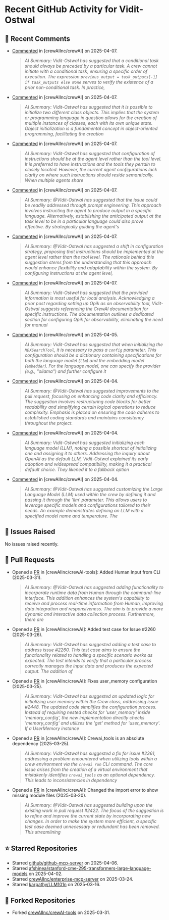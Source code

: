 # Recent GitHub Activity for Vidit-Ostwal

## 💬 Recent Comments
- [Commented](https://github.com/crewAIInc/crewAI/issues/2530#issuecomment-2783668774) in [crewAIInc/crewAI] on 2025-04-07.
  > *AI Summary: Vidit-Ostwal has suggested that a conditional task should always be preceded by a particular task. A crew cannot initiate with a conditional task, ensuring a specific order of execution. The expression `previous_output = task_outputs[-1] if task_outputs else None` serves to verify the existence of a prior non-conditional task. In practice,*
- [Commented](https://github.com/crewAIInc/crewAI/issues/2515#issuecomment-2783586291) in [crewAIInc/crewAI] on 2025-04-07.
  > *AI Summary: Vidit-Ostwal has suggested that it is possible to initialize two different class objects. This implies that the system or programming language in question allows for the creation of multiple instances of classes, each with its own unique state. Object initialization is a fundamental concept in object-oriented programming, facilitating the creation*
- [Commented](https://github.com/crewAIInc/crewAI/issues/2515#issuecomment-2783555598) in [crewAIInc/crewAI] on 2025-04-07.
  > *AI Summary: Vidit-Ostwal has suggested that configuration of instructions should be at the agent level rather than the tool level. It is preferred to have instructions and the tools they pertain to closely located. However, the current agent configurations lack clarity on where such instructions should reside semantically. When multiple agents share*
- [Commented](https://github.com/crewAIInc/crewAI/issues/2528#issuecomment-2783510593) in [crewAIInc/crewAI] on 2025-04-07.
  > *AI Summary: @Vidit-Ostwal has suggested that the issue could be readily addressed through prompt engineering. This approach involves instructing the agent to produce output in a specific language. Alternatively, establishing the anticipated output at the task level to be in a particular language could also prove effective. By strategically guiding the agent's*
- [Commented](https://github.com/crewAIInc/crewAI/issues/2515#issuecomment-2783486169) in [crewAIInc/crewAI] on 2025-04-07.
  > *AI Summary: @Vidit-Ostwal has suggested a shift in configuration strategy, proposing that instructions should be implemented at the agent level rather than the tool level. The rationale behind this suggestion stems from the understanding that this approach would enhance flexibility and adaptability within the system. By configuring instructions at the agent level,*
- [Commented](https://github.com/crewAIInc/crewAI/issues/1875#issuecomment-2783470732) in [crewAIInc/crewAI] on 2025-04-07.
  > *AI Summary: Vidit-Ostwal has suggested that the provided information is most useful for local analysis. Acknowledging a prior post regarding setting up Opik as an observability tool, Vidit-Ostwal suggests referencing the CrewAI documentation for specific instructions. The documentation outlines a dedicated section for configuring Opik for observability, eliminating the need for manual*
- [Commented](https://github.com/crewAIInc/crewAI/issues/2517#issuecomment-2780728915) in [crewAIInc/crewAI] on 2025-04-05.
  > *AI Summary: Vidit-Ostwal has suggested that when initializing the `MDXSearchTool`, it is necessary to pass a `config` parameter. This configuration should be a dictionary containing specifications for both the language model (`llm`) and the embedding model (`embedder`). For the language model, one can specify the provider (e.g., "ollama") and further configure it*
- [Commented](https://github.com/crewAIInc/crewAI/pull/2024#issuecomment-2779235679) in [crewAIInc/crewAI] on 2025-04-04.
  > *AI Summary: @Vidit-Ostwal has suggested improvements to the pull request, focusing on enhancing code clarity and efficiency. The suggestion involves restructuring code blocks for better readability and simplifying certain logical operations to reduce complexity. Emphasis is placed on ensuring the code adheres to established coding standards and maintains consistency throughout the project.*
- [Commented](https://github.com/crewAIInc/crewAI/issues/2517#issuecomment-2779055100) in [crewAIInc/crewAI] on 2025-04-04.
  > *AI Summary: Vidit-Ostwal has suggested initializing each language model (LLM), noting a possible shortcut of initializing one and assigning it to others. Addressing the inquiry about OpenAI as the default LLM, Vidit-Ostwal explained its early adoption and widespread compatibility, making it a practical default choice. They likened it to a fallback option*
- [Commented](https://github.com/crewAIInc/crewAI/issues/2517#issuecomment-2778410185) in [crewAIInc/crewAI] on 2025-04-04.
  > *AI Summary: @Vidit-Ostwal has suggested customizing the Large Language Model (LLM) used within the crew by defining it and passing it through the 'llm' parameter. This allows users to leverage specific models and configurations tailored to their needs. An example demonstrates defining an LLM with a specified model name and temperature. The*

## 🐛 Issues Raised
No issues raised recently.

## 🚀 Pull Requests
- Opened a [PR](https://github.com/crewAIInc/crewAI-tools/pull/251) in [crewAIInc/crewAI-tools]: Added Human Input from CLI (2025-03-31).
  > *AI Summary: @Vidit-Ostwal has suggested adding functionality to incorporate runtime data from Human through the command-line interface. This addition enhances the system's capability to receive and process real-time information from Human, improving data integration and responsiveness. The aim is to provide a more dynamic and interactive data collection process. Furthermore, there are*
- Opened a [PR](https://github.com/crewAIInc/crewAI/pull/2484) in [crewAIInc/crewAI]: Added test case for Issue #2260 (2025-03-26).
  > *AI Summary: Vidit-Ostwal has suggested adding a test case to address issue #2260. This test case aims to ensure the functionality related to handling a specific scenario works as expected. The test intends to verify that a particular process correctly manages the input data and produces the expected output. The addition of*
- Opened a [PR](https://github.com/crewAIInc/crewAI/pull/2469) in [crewAIInc/crewAI]: Fixes user_memory configuration (2025-03-25).
  > *AI Summary: Vidit-Ostwal has suggested an updated logic for initializing user memory within the Crew class, addressing issue #2448. The updated code simplifies the configuration process. Instead of requiring nested checks for 'user_memory' inside 'memory_config', the new implementation directly checks 'memory_config' and utilizes the 'get' method for 'user_memory'. If a UserMemory instance*
- Opened a [PR](https://github.com/crewAIInc/crewAI/pull/2468) in [crewAIInc/crewAI]: Crewai_tools is an absolute dependency (2025-03-25).
  > *AI Summary: Vidit-Ostwal has suggested a fix for issue #2361, addressing a problem encountered when utilizing tools within a crew environment via the `crewai run` CLI command. The core issue arises from the creation of a virtual environment that mistakenly identifies `crewai_tools` as an optional dependency. This leads to inconsistencies in dependency*
- Opened a [PR](https://github.com/crewAIInc/crewAI/pull/2423) in [crewAIInc/crewAI]: Changed the import error to show missing module files (2025-03-20).
  > *AI Summary: @Vidit-Ostwal has suggested building upon the existing work in pull request #2422. The focus of the suggestion is to refine and improve the current state by incorporating new changes. In order to make the system more efficient, a specific test case deemed unnecessary or redundant has been removed. This streamlining*

## ⭐ Starred Repositories
- Starred [github/github-mcp-server](https://github.com/github/github-mcp-server) on 2025-04-06.
- Starred [afshinea/stanford-cme-295-transformers-large-language-models](https://github.com/afshinea/stanford-cme-295-transformers-large-language-models) on 2025-04-02.
- Starred [crewAIInc/enterprise-mcp-server](https://github.com/crewAIInc/enterprise-mcp-server) on 2025-03-24.
- Starred [karpathy/LLM101n](https://github.com/karpathy/LLM101n) on 2025-03-16.

## 🍴 Forked Repositories
- Forked [crewAIInc/crewAI-tools](https://github.com/Vidit-Ostwal/crewAI-tools) on 2025-03-31.

